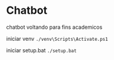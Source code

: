 # Chatbot
 chatbot voltando para fins academicos

 iniciar venv ```./venv\Scripts\Activate.ps1```

iniciar setup.bat ```./setup.bat```